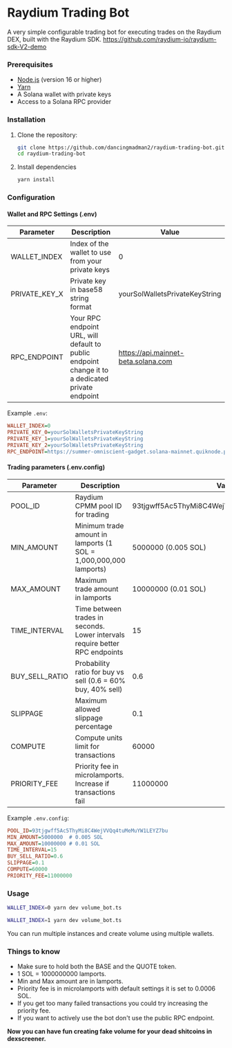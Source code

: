 # Raydium Trading Bot

A very simple configurable trading bot for executing trades on the Raydium DEX, built with the Raydium SDK.
https://github.com/raydium-io/raydium-sdk-V2-demo


### Prerequisites

- [Node.js](https://nodejs.org/) (version 16 or higher)
- [Yarn](https://yarnpkg.com/)
- A Solana wallet with private keys
- Access to a Solana RPC provider

### Installation

1. Clone the repository:
   ```bash
   git clone https://github.com/dancingmadman2/raydium-trading-bot.git
   cd raydium-trading-bot

2. Install dependencies

    ```bash
    yarn install
    ```

### Configuration

#### Wallet and RPC Settings (.env)
| Parameter | Description | Value |
|-----------|-------------|---------|
| WALLET_INDEX | Index of the wallet to use from your private keys | 0 |
| PRIVATE_KEY_X | Private key in base58 string format | yourSolWalletsPrivateKeyString |
| RPC_ENDPOINT | Your RPC endpoint URL, will default to public endpoint change  it to a dedicated private endpoint | https://api.mainnet-beta.solana.com |

Example `.env`:
```ini
WALLET_INDEX=0
PRIVATE_KEY_0=yourSolWalletsPrivateKeyString
PRIVATE_KEY_1=yourSolWalletsPrivateKeyString
PRIVATE_KEY_2=yourSolWalletsPrivateKeyString
RPC_ENDPOINT=https://summer-omniscient-gadget.solana-mainnet.quiknode.pro/apiKey
```

#### Trading parameters (.env.config)
| Parameter | Description | Value |
|-----------|-------------|---------|
| POOL_ID | Raydium CPMM pool ID for trading | 93tjgwff5Ac5ThyMi8C4WejVVQq4tuMeMuYW1LEYZ7bu |
| MIN_AMOUNT | Minimum trade amount in lamports (1 SOL = 1,000,000,000 lamports) | 5000000 (0.005 SOL) |
| MAX_AMOUNT | Maximum trade amount in lamports | 10000000 (0.01 SOL) |
| TIME_INTERVAL | Time between trades in seconds. Lower intervals require better RPC endpoints | 15 |
| BUY_SELL_RATIO | Probability ratio for buy vs sell (0.6 = 60% buy, 40% sell) | 0.6 |
| SLIPPAGE | Maximum allowed slippage percentage | 0.1 |
| COMPUTE | Compute units limit for transactions | 60000 |
| PRIORITY_FEE | Priority fee in microlamports. Increase if transactions fail | 11000000 |


Example `.env.config`:
```ini
POOL_ID=93tjgwff5Ac5ThyMi8C4WejVVQq4tuMeMuYW1LEYZ7bu
MIN_AMOUNT=5000000  # 0.005 SOL
MAX_AMOUNT=10000000 # 0.01 SOL
TIME_INTERVAL=15 
BUY_SELL_RATIO=0.6 
SLIPPAGE=0.1
COMPUTE=60000
PRIORITY_FEE=11000000
```
  
### Usage

```bash
WALLET_INDEX=0 yarn dev volume_bot.ts
```
```bash
WALLET_INDEX=1 yarn dev volume_bot.ts
```
You can run multiple instances and create volume using multiple wallets.

### Things to know
* Make sure to hold both the BASE and the QUOTE token.
* 1 SOL = 1000000000 lamports.
* Min and Max amount are in lamports.
* Priority fee is in microlamports with default settings it is set to 0.0006 SOL.
* If you get too many failed transactions you could try increasing the priority fee.
* If you want to actively use the bot don't use the public RPC endpoint.


**Now you can have fun creating fake volume for your dead shitcoins in dexscreener.** 
